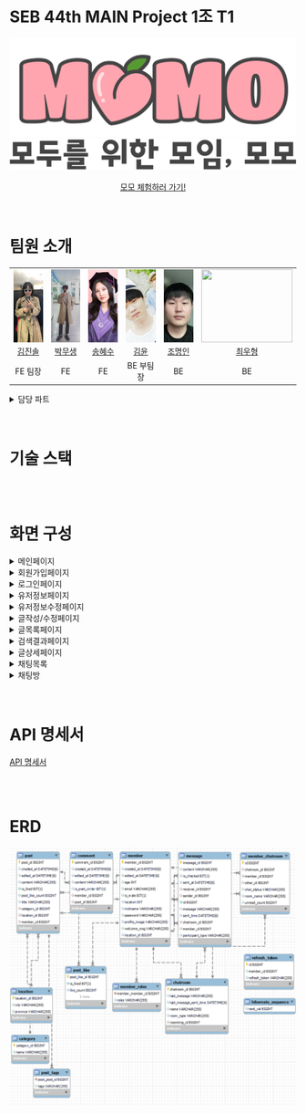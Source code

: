 # SEB 44th MAIN Project 1조 T1

<div  align="center">
    <img src="ReadMeImages/로고.png" alt="로고" />
</div>

<div  align="center">
    <img src="ReadMeImages/문구.png" alt="문구" />
</div>

<br />

<div align="center">
<a href="https://letsmomo.netlify.app/">
모모 체험하러 가기!
</a>
</div>

<br/>
<br/>

# 팀원 소개

<div align="center">
<table>
<tr align="center">
  <td align="center">
    <img src="ReadMeImages/김진솔.jpg" style="width: 10rem; height: 8rem; display: block; margin: 0 auto; object-fit: cover;" />
  </td>
  <td style="text-align: center;">
    <img src="ReadMeImages/박무생.jpeg" style="width: 10rem; height: 8rem; display: block; margin: 0 auto; object-fit: cover;" />
  </td>
  <td style="text-align: center;">
    <img src="ReadMeImages/송혜수.jpeg" style="width: 10rem; height: 8rem; display: block; margin: 0 auto; object-fit: cover;" />
  </td>
  <td style="text-align: center;">
    <img src="ReadMeImages/김윤.jpeg" style="width: 10rem; height: 8rem; display: block; margin: 0 auto; object-fit: cover;" />
  </td>
  <td style="text-align: center;">
    <img src="ReadMeImages/조명인.png" style="width: 10rem; height: 8rem; display: block; margin: 0 auto; object-fit: cover;" />
  </td>
  <td style="text-align: center;">
    <img src="ReadMeImages/최우형.png" style="width: 10rem; height: 8rem; display: block; margin: 0 auto; object-fit: cover;" />
  </td>
</tr>
  <tr align="center"> 
    <td><a href="https://github.com/jinsoul75">김진솔</a></td>
    <td><a href="https://github.com/Mooobi">박무생</a></td>
    <td><a href="https://github.com/shyesoo">송혜수</a></td>
    <td><a href="https://github.com/Yooney1">김윤</a></td>
    <td><a href="https://github.com/myoungincho729">조명인</a></td>
    <td><a href="https://github.com/rktdngud">최우형</a></td>
  </tr>
  <tr align="center">
    <td >FE 팀장</td>
    <td>FE</td>
    <td>FE</td>
    <td>BE 부팀장</td>
    <td>BE</td>
    <td>BE</td>
  </tr>
</table>
</div>

<details>
  <summary>담당 파트</summary>

## FE

#### 김진솔

- 글목록 페이지 (R)
  - 글 목록
  - 필터링
  - 검색기능
- 검색결과 페이지 (R)
  - 검색 결과 가져오기
- 글 상세 페이지
  - 좋아요 기능 (CRD)
- 404 페이지
- 유저정보 페이지 (R)
  - 내가 쓴 글 목록
  - 내가 좋아요 한 글 목록
- 유저정보 수정 페이지 (U)
  - 유저 정보 수정

#### 박무생

- 글 상세 페이지
  - 글 상세 가져오기 GET
  - 글 삭제 DELETE
  - 댓글 CRUD
  - 댓글 Pagination
- 글 작성/수정 페이지
  - 글 작성 POST
  - 글 수정 PATCH
- 채팅 기능 (Websocket)
  - 웹소켓 연결, 채팅방 구독/취소
  - 일대일 채팅방 생성 POST
  - 전체 채팅 목록 가져오기 GET
  - 이전 채팅 내역 가져오기 GET
  - 실시간 채팅 보내기 POST
  - 채팅방 삭제 DELETE
  - 그룹 채팅방 생성 POST
  - 그룹 채팅방 초대 POST
  - 초대 상대 검색 자동완성 GET

#### 송혜수

- 헤더 컴포넌트
  - 로그인 여부 판별해서 각각 구현
- 공용 세미헤더 컴포넌트
- 공용 버튼 컴포넌트
- 메인 페이지
- 로그인 페이지 (C)
- 회원가입 페이지 (C)
- OAuth(카카오톡, 구글) 로그인/회원가입 (C)
  - OAuth 회원가입 후, 상세 정보 기입 페이지(U)
- 유저 정보 페이지
  - 유저의 정보 표시(R)
  - 유저 정보 수정 페이지 레이아웃

## BE

#### 김윤

- 지역 정보
- 카테고리 정보
- 게시판(CRUD)
- 검색기능
- 필터링
- 좋아요
- 내가 좋아요 누른 게시글 확인

#### 조명인

- 이것저것

#### 최우형

- 회원정보 (CRUD)
- 로그인 / 로그아웃
- Spring Security 회원 인증/인가 처리
- JWT 토큰 기반 회원 관리
- Redis 블랙리스트 토큰 관리
- OAuth2 kakao, google 로그인

</details>

<br/>
<br/>

# 기술 스택

<br/>
<br/>

# 화면 구성

<details>
  <summary>메인페이지</summary>

![메인페이지](ReadMeImages/메인페이지.png)

</details>

<details>
  <summary>회원가입페이지</summary>

![회원가입페이지](ReadMeImages/회원가입페이지.png)

</details>

<details>
  <summary>로그인페이지</summary>

![로그인페이지](ReadMeImages/로그인페이지.png)

</details>

<details>
  <summary>유저정보페이지</summary>

![유저정보페이지](ReadMeImages/유저정보페이지.png)

</details>

<details>
  <summary>유저정보수정페이지</summary>

![유저정보수정페이지](ReadMeImages/유저정보수정페이지.png)

</details>

<details>
  <summary>글작성/수정페이지</summary>

![글작성페이지](ReadMeImages/글작성페이지.png)

![글수정페이지](ReadMeImages/글수정페이지.png)

</details>

<details>
  <summary>글목록페이지</summary>

![글목록페이지](ReadMeImages/글목록페이지.png)

</details>

<details>
  <summary>검색결과페이지</summary>

![검색결과페이지](ReadMeImages/검색결과페이지.png)

</details>

<details>
  <summary>글상세페이지</summary>

![글상세페이지](ReadMeImages/글상세페이지.png)

</details>

<details>
  <summary>채팅목록</summary>

![채팅목록](ReadMeImages/채팅목록.png)

</details>

<details>
  <summary>채팅방</summary>

![채팅방](ReadMeImages/채팅방.png)

</details>

<br/>
<br/>

# API 명세서

<a href="https://documenter.getpostman.com/view/26572262/2s946maVGP" target="_blank">API 명세서</a>

<br/>
<br/>

# ERD

![ERD](ReadMeImages/ERD.png)

